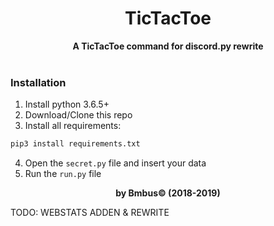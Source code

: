 <div align=center>
    <h1>TicTacToe</h1>
    <strong>A TicTacToe command for discord.py rewrite</strong> </br>
    </br>
</div>

### Installation 

1. Install python 3.6.5+
2. Download/Clone this repo
3. Install all requirements:
````bash
pip3 install requirements.txt
````

4. Open the ``secret.py`` file and insert your data
5. Run the ``run.py`` file 

<div align=center>
    <strong>by Bmbus© (2018-2019)</strong>
</div>





TODO:
WEBSTATS ADDEN & REWRITE
